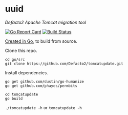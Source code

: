 # uuid
_Defacto2 Apache Tomcat migration tool_

[![Go Report Card](https://goreportcard.com/badge/github.com/Defacto2/tomcatupdate)](https://goreportcard.com/report/github.com/Defacto2/tomcatupdate)
[![Build Status](https://travis-ci.org/Defacto2/tomcatupdate.svg?branch=master)](https://travis-ci.org/Defacto2/tomcatupdate)

[Created in Go](https://golang.org/doc/install), to build from source.

Clone this repo.

```
cd go/src
git clone https://github.com/Defacto2/tomcatupdate.git
```

Install dependencies.

```
go get github.com/dustin/go-humanize
go get github.com/phayes/permbits
```

```
cd tomcatupdate
go build
```

`./tomcatupdate -h` or `tomcatupdate -h`
